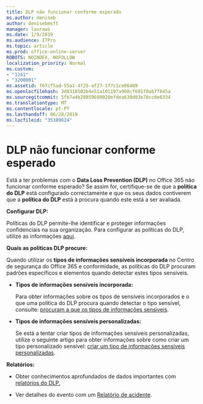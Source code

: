 ```yaml
---
title: DLP não funcionar conforme esperado
ms.author: deniseb
author: denisebmsft
manager: laurawi
ms.date: 1/9/2019
ms.audience: ITPro
ms.topic: article
ms.prod: office-online-server
ROBOTS: NOINDEX, NOFOLLOW
localization_priority: Normal
ms.custom:
- "1241"
- "3200001"
ms.assetid: f6fcf5ad-55a1-4f25-af27-1f7c1ce06409
ms.openlocfilehash: 3d8316502b4e51a101197a908cf691f0ab7f845a
ms.sourcegitcommit: 5fb7a4b28859690020efdea630d03e70cc0e6334
ms.translationtype: MT
ms.contentlocale: pt-PT
ms.lasthandoff: 06/28/2019
ms.locfileid: "35389624"
---
```

# <a name="dlp-not-working-as-expected"></a>DLP não funcionar conforme esperado

Está a ter problemas com o **Data Loss Prevention (DLP)** no Office 365 não funcionar conforme esperado? Se assim for, certifique-se de que a **política do DLP** está configurado correctamente e que os seus dados contiverem que a **política do DLP** está à procura quando este está a ser avaliada.
  
 **Configurar DLP:**
  
Políticas do DLP permite-lhe identificar e proteger informações confidenciais na sua organização. Para configurar as políticas do DLP, utilize as informações [aqui](https://docs.microsoft.com/office365/securitycompliance/prevent-data-loss#set-up-dlp).
  
 **Quais as políticas DLP procure:**
  
Quando utilizar os **tipos de informações sensíveis incorporada** no Centro de segurança do Office 365 e conformidade, as políticas do DLP procuram padrões específicos e elementos quando detectar estes tipos sensíveis.
  
- **Tipos de informações sensíveis incorporada:**

    Para obter informações sobre os tipos de sensíveis incorporados e o que uma política do DLP procura quando detectar o tipo sensível, consulte: [procuram a que os tipos de informações sensíveis](https://docs.microsoft.com/office365/securitycompliance/what-the-sensitive-information-types-look-for).

- **Tipos de informações sensíveis personalizadas:**

    Se está a tentar criar tipos de informações sensíveis personalizadas, utilize o seguinte artigo para obter informações sobre como criar um tipo personalizado sensível: [criar um tipo de informações sensíveis personalizadas](https://docs.microsoft.com/office365/securitycompliance/create-a-custom-sensitive-information-type).

 **Relatórios:**
  
- Obter conhecimentos aprofundados de dados importantes com [relatórios do DLP.](https://docs.microsoft.com/office365/securitycompliance/data-loss-prevention-policies#dlp-reports)

- Ver detalhes do evento com um [Relatório de acidente](https://docs.microsoft.com/office365/securitycompliance/data-loss-prevention-policies#incident-reports).
